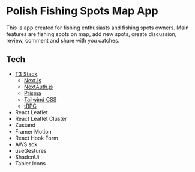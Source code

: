 # Polish Fishing Spots Map App

This is app created for fishing enthusiasts and fishing spots owners. Main features are fishing spots on map, add new spots, create discussion, review, comment and share with you catches.

## Tech

- [T3 Stack](https://create.t3.gg/).
  - [Next.js](https://nextjs.org)
  - [NextAuth.js](https://next-auth.js.org)
  - [Prisma](https://prisma.io)
  - [Tailwind CSS](https://tailwindcss.com)
  - [tRPC](https://trpc.io)
- React Leaflet
- React Leaflet Cluster
- Zustand
- Framer Motion
- React Hook Form
- AWS sdk
- useGestures
- ShadcnUi
- Tabler Icons
